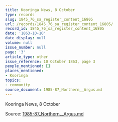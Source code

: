 ```yaml
---
title: Kooringa News, 8 October
type: records
slug: 1845_76_sa_register_content_16805
url: /records/1845_76_sa_register_content_16805/
record_id: 1845_76_sa_register_content_16805
date: '1863-10-10'
date_display: null
volume: null
issue_number: null
page: '3'
article_type: other
issue_reference: 10 October 1863, page 3
people_mentioned: []
places_mentioned:
- Kooringa
topics:
- community
source_document: 1985-87_Northern__Argus.md
---
```


Kooringa News, 8 October

Source: [1985-87_Northern__Argus.md](/downloads/markdown/1985-87_Northern__Argus.md)
